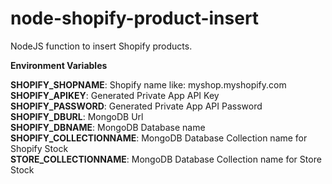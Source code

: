 # node-shopify-product-insert
NodeJS function to insert Shopify products.

**Environment Variables**

**SHOPIFY_SHOPNAME**: Shopify name like: myshop.myshopify.com\
**SHOPIFY_APIKEY**: Generated Private App API Key\
**SHOPIFY_PASSWORD**: Generated Private App API Password\
**SHOPIFY_DBURL**: MongoDB Url\
**SHOPIFY_DBNAME**: MongoDB Database name\
**SHOPIFY_COLLECTIONNAME**: MongoDB Database Collection name for Shopify Stock\
**STORE_COLLECTIONNAME**: MongoDB Database Collection name for Store Stock
